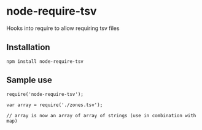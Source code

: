 # node-require-tsv

Hooks into require to allow requiring tsv files

## Installation

    npm install node-require-tsv
    
## Sample use

    require('node-require-tsv');

    var array = require('./zones.tsv'); 

    // array is now an array of array of strings (use in combination with map)
